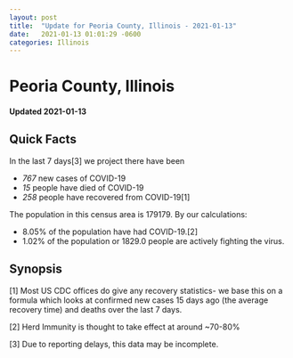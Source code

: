 ```yaml
---
layout: post
title:  "Update for Peoria County, Illinois - 2021-01-13"
date:   2021-01-13 01:01:29 -0600
categories: Illinois
---
```


# Peoria County, Illinois
#### Updated 2021-01-13

## Quick Facts

In the last 7 days[3] we project there have been
- *767* new cases of COVID-19
- *15* people have died of COVID-19
- *258* people have recovered from COVID-19[1]

The population in this census area is 179179. By our calculations:
- 8.05% of the population have had COVID-19.[2]
- 1.02% of the population or 1829.0 people are actively fighting the virus.

## Synopsis




[1] Most US CDC offices do give any recovery statistics- we base this on a formula which looks at confirmed new cases
15 days ago (the average recovery time) and deaths over the last 7 days.

[2] Herd Immunity is thought to take effect at around ~70-80%

[3] Due to reporting delays, this data may be incomplete.
 
    